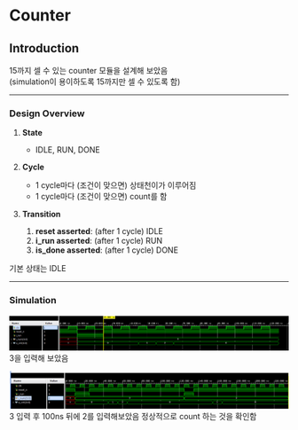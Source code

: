 
   # Counter

   ## Introduction
   15까지 셀 수 있는 counter 모듈을 설계해 보았음  
   (simulation이 용이하도록 15까지만 셀 수 있도록 함)

   ---

   ### Design Overview

   1. **State**
      - IDLE, RUN, DONE

   2. **Cycle**
      - 1 cycle마다 (조건이 맞으면) 상태천이가 이루어짐
      - 1 cycle마다 (조건이 맞으면) count를 함

   3. **Transition**
      1. **reset asserted**: (after 1 cycle) IDLE
      2. **i_run asserted**: (after 1 cycle) RUN
      3. **is_done asserted**: (after 1 cycle) DONE

   기본 상태는 IDLE
    
   ---
### Simulation
   ![Timing Diagram](counter_timing_diagram.png)
    3을 입력해 보았음

   ![Timing_Diagram_with_2_input](2input.png)
    3 입력 후 100ns 뒤에 2를 입력해보았음
    정상적으로 count 하는 것을 확인함




